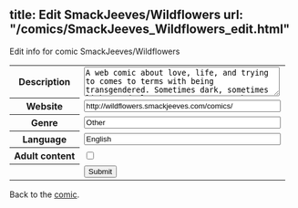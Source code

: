 title: Edit SmackJeeves/Wildflowers
url: "/comics/SmackJeeves_Wildflowers_edit.html"
---
Edit info for comic SmackJeeves/Wildflowers

<form name="comic" action="http://gaepostmail.appspot.com/comic/" method="post">
<table class="comicinfo">
<tr>
<th>Description</th><td><textarea name="description" cols="40" rows="3">A web comic about love, life, and trying to comes to terms with being transgendered. Sometimes dark, sometimes light, and always an attempt at a honest look at transexual life. Updating weekdays!</textarea></td>
</tr>
<tr>
<th>Website</th><td><input type="text" name="url" value="http://wildflowers.smackjeeves.com/comics/" size="40"/></td>
</tr>
<tr>
<th>Genre</th><td><input type="text" name="genre" value="Other" size="40"/></td>
</tr>
<tr>
<th>Language</th><td><input type="text" name="language" value="English" size="40"/></td>
</tr>
<tr>
<th>Adult content</th><td><input type="checkbox" name="adult" value="adult" /></td>
</tr>
<tr>
<th></th><td>
<input type="hidden" name="comic" value="SmackJeeves_Wildflowers" />
<input type="submit" name="submit" value="Submit" />
</td>
</tr>
</table>
</form>

Back to the [comic](SmackJeeves_Wildflowers.html).
